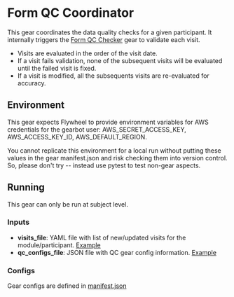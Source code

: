 # Form QC Coordinator

This gear coordinates the data quality checks for a given participant. It internally triggers the [Form QC Checker](https://github.com/naccdata/flywheel-gear-extensions/blob/main/docs/form-qc-checker/index.md) gear to validate each visit.
- Visits are evaluated in the order of the visit date. 
- If a visit fails validation, none of the subsequent visits will be evaluated until the failed visit is fixed.
- If a visit is modified, all the subsequents visits are re-evaluated for accuracy.

## Environment

This gear expects Flywheel to provide environment variables for AWS credentials for the gearbot user: AWS_SECRET_ACCESS_KEY, AWS_ACCESS_KEY_ID, AWS_DEFAULT_REGION.

You cannot replicate this environment for a local run without putting these values in the gear manifest.json and risk checking them into version control. So, please don't try -- instead use pytest to test non-gear aspects.

## Running

This gear can only be run at subject level.

### Inputs
- **visits_file**: YAML file with list of new/updated visits for the module/participant. [Example](../gear/form_qc_coordinator/data/test-input.yaml)
- **qc_configs_file**: JSON file with QC gear config information. [Example](../gear/form_qc_coordinator/data/qc-gear-configs.json)

### Configs
Gear configs are defined in [manifest.json](https://github.com/naccdata/flywheel-gear-extensions/blob/main/gear/form_qc_coordinator/src/docker/manifest.json)

